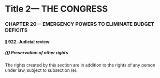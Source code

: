 
# Title 2— THE CONGRESS
### CHAPTER 20— EMERGENCY POWERS TO ELIMINATE BUDGET DEFICITS
#### § 922. Judicial review
##### (f) Preservation of other rights

The rights created by this section are in addition to the rights of any person under law, subject to subsection (e).
